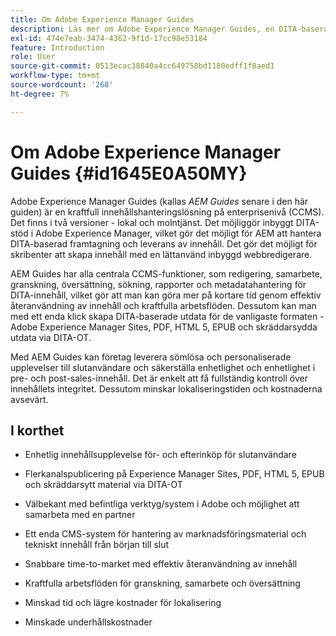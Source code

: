 ```yaml
---
title: Om Adobe Experience Manager Guides
description: Läs mer om Adobe Experience Manager Guides, en DITA-baserad lösning för innehållshantering i storföretagsklass. Lär dig om fördelarna med AEM Guides.
exl-id: 474e7eab-3474-4362-9f1d-17cc98e53184
feature: Introduction
role: User
source-git-commit: 0513ecac38840a4cc649758bd1180edff1f8aed1
workflow-type: tm+mt
source-wordcount: '268'
ht-degree: 7%

---
```


# Om Adobe Experience Manager Guides {#id1645E0A50MY}

Adobe Experience Manager Guides \(kallas *AEM Guides* senare i den här guiden\) är en kraftfull innehållshanteringslösning på enterprisenivå \(CCMS\). Det finns i två versioner - lokal och molntjänst. Det möjliggör inbyggt DITA-stöd i Adobe Experience Manager, vilket gör det möjligt för AEM att hantera DITA-baserad framtagning och leverans av innehåll. Det gör det möjligt för skribenter att skapa innehåll med en lättanvänd inbyggd webbredigerare.

AEM Guides har alla centrala CCMS-funktioner, som redigering, samarbete, granskning, översättning, sökning, rapporter och metadatahantering för DITA-innehåll, vilket gör att man kan göra mer på kortare tid genom effektiv återanvändning av innehåll och kraftfulla arbetsflöden. Dessutom kan man med ett enda klick skapa DITA-baserade utdata för de vanligaste formaten - Adobe Experience Manager Sites, PDF, HTML 5, EPUB och skräddarsydda utdata via DITA-OT.

Med AEM Guides kan företag leverera sömlösa och personaliserade upplevelser till slutanvändare och säkerställa enhetlighet och enhetlighet i pre- och post-sales-innehåll. Det är enkelt att få fullständig kontroll över innehållets integritet. Dessutom minskar lokaliseringstiden och kostnaderna avsevärt.

## I korthet

- Enhetlig innehållsupplevelse för- och efterinköp för slutanvändare

- Flerkanalspublicering på Experience Manager Sites, PDF, HTML 5, EPUB och skräddarsytt material via DITA-OT

- Välbekant med befintliga verktyg/system i Adobe och möjlighet att samarbeta med en partner

- Ett enda CMS-system för hantering av marknadsföringsmaterial och tekniskt innehåll från början till slut

- Snabbare time-to-market med effektiv återanvändning av innehåll

- Kraftfulla arbetsflöden för granskning, samarbete och översättning

- Minskad tid och lägre kostnader för lokalisering

- Minskade underhållskostnader
